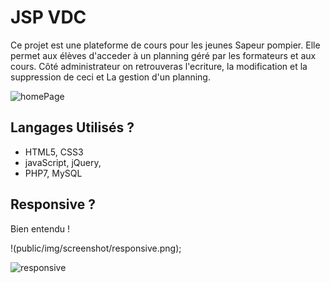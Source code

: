 # JSP VDC 

Ce projet est une plateforme de cours pour les jeunes Sapeur pompier.
Elle permet aux élèves d'acceder à un planning géré par les formateurs et aux cours.
Côté administrateur on retrouveras l'ecriture, la modification et la suppression de ceci et La gestion d'un planning.


![homePage](http://full/path/to/jsphome.png?raw=true)

## Langages Utilisés ?

* HTML5, CSS3
* javaScript, jQuery,
* PHP7, MySQL


## Responsive ?

Bien entendu !

!(public/img/screenshot/responsive.png);

![responsive](http://full/path/to/responsive.png?raw=true)
